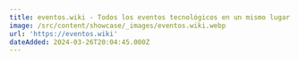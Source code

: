 ```yaml
---
title: eventos.wiki - Todos los eventos tecnológicos en un mismo lugar
image: /src/content/showcase/_images/eventos.wiki.webp
url: 'https://eventos.wiki'
dateAdded: 2024-03-26T20:04:45.000Z
---
```


